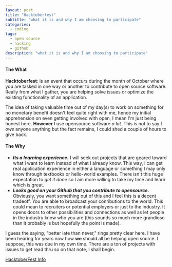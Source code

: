 ```yaml
---
layout: post
title: "Hacktoberfest"
subtitle: "what it is and why I am choosing to participate"
categories:
  - coding
tags:
  - open source
  - hacking
  - github
description: "what it is and why I am choosing to participate"
---
```


#### The What ####

**Hacktoberfest**: is an event that occurs during the month of October where you are tasked in one way or another to contribute to open source software. Really from what I gather, you are helping solve issues or optimize the existing functionality of an application. 

The idea of taking valuable time out of my day(s) to work on something for no monetary benefit doesn't feel quite right with me, hence my initial apprehension on even getting involved with open, I mean I'm just being honest here. **However** I use opensource software _a lot_. This is not to say I _owe_ anyone anything but the fact remains, I could shed a couple of hours to give back.

#### The Why ####

* **_Its a learning experience._** I will seek out projects that are geared toward what I want to learn instead of what I already know. This way, i can get real application experience in either a language or something I may only know through textbooks or hello-world examples. There isn't this huge expectation to _get it done_ so I am more willing to take my time and learn which is great. 
* **_Looks good on your Github that you contribute to opensource._** Obviously, you want something out of this and I feel this is a decent tradeoff. You are able to broadcast your conributions to the world. This could mean to recruiters or potential employers or just to the industry. It opens doors to other possibilities and connections as well as let people in the industry know who you are (this sounds so much more grandioso than it probably is but hopefully the point is made).



I guess the saying, "better late than never," rings pretty clear here. I have been hearing for years now how **we** should all be helping open source. I suppose, this was due in my own time. There are a ton of projects with issues to get read thru so on that note, I shall begin.

[HacktoberFest Info](https://hacktoberfest.digitalocean.com/ "hacktoberfest")